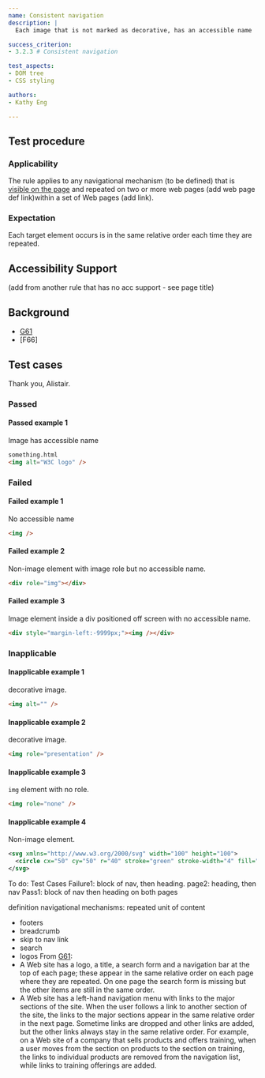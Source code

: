 ```yaml
---
name: Consistent navigation
description: |
  Each image that is not marked as decorative, has an accessible name

success_criterion:
- 3.2.3 # Consistent navigation

test_aspects:
- DOM tree
- CSS styling

authors:
- Kathy Eng

---
```


## Test procedure

### Applicability

The rule applies to any navigational mechanism (to be defined) that is [visible on the page](#visible-on-the-page.html) and repeated on two or more web pages (add web page def link)within a set of Web pages (add link).

### Expectation

Each target element occurs is in the same relative order each time they are repeated.

## Accessibility Support

(add from another rule that has no acc support - see page title)

## Background
- [G61](https://www.w3.org/TR/WCAG20-TECHS/G61.html)
- [F66]

## Test cases
Thank you, Alistair.

### Passed

#### Passed example 1

Image has accessible name

```html
something.html
<img alt="W3C logo" />
```

### Failed

#### Failed example 1

No accessible name

```html
<img />
```

#### Failed example 2

Non-image element with image role but no accessible name.
```html
<div role="img"></div>
```

#### Failed example 3

Image element inside a div positioned off screen with no accessible name.
```html
<div style="margin-left:-9999px;"><img /></div>
```

### Inapplicable

#### Inapplicable example 1

decorative image.

```html
<img alt="" />
```

#### Inapplicable example 2

decorative image.

```html
<img role="presentation" />
```

#### Inapplicable example 3

`img` element with no role.

```html
<img role="none" />
```

#### Inapplicable example 4

Non-image element.

```svg
<svg xmlns="http://www.w3.org/2000/svg" width="100" height="100">
  <circle cx="50" cy="50" r="40" stroke="green" stroke-width="4" fill="yellow" />
</svg>
```
To do:
Test Cases 
Failure1: block of nav, then heading. page2: heading, then nav
Pass1: block of nav then heading on both pages

definition navigational mechanisms: repeated unit of content

- footers
- breadcrumb
- skip to nav link
- search
- logos
From [G61](https://www.w3.org/TR/WCAG20-TECHS/G61.html):
- A Web site has a logo, a title, a search form and a navigation bar at the top of each page; these appear in the same relative order on each page where they are repeated. On one page the search form is missing but the other items are still in the same order.
- A Web site has a left-hand navigation menu with links to the major sections of the site. When the user follows a link to another section of the site, the links to the major sections appear in the same relative order in the next page. Sometime links are dropped and other links are added, but the other links always stay in the same relative order. For example, on a Web site of a company that sells products and offers training, when a user moves from the section on products to the section on training, the links to individual products are removed from the navigation list, while links to training offerings are added.








